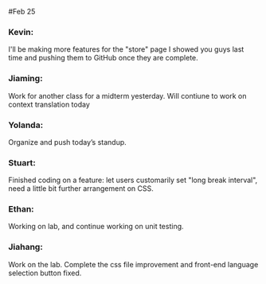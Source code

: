 #Feb 25

### Kevin:
I'll be making more features for the "store" page I showed you guys last time and pushing them to GitHub once they are complete.

### Jiaming:
Work for another class for a midterm yesterday. Will contiune to work on context translation today

### Yolanda:
Organize and push today’s standup.

### Stuart:
Finished coding on a feature: let users customarily set "long break interval", need a little bit further arrangement on CSS.

### Ethan:
Working on lab, and continue working on unit testing.

### Jiahang:
Work on the lab. Complete the css file improvement and front-end language selection button fixed.